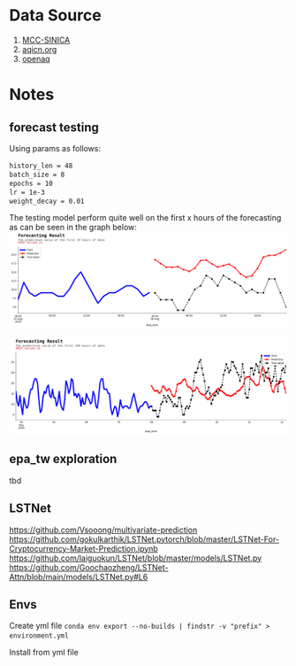 # Data Source
1. [MCC-SINICA](https://github.com/MCC-SINICA/Using-Satellite-Data-on-Remote-Transportation)
2. [aqicn.org](https://aqicn.org/historical#!city:indonesia/jakarta/us-consulate/south)
3. [openaq](https://openaq.org/developers/platform-overview/)

# Notes

## forecast testing

Using params as follows:
```
history_len = 48
batch_size = 8 
epochs = 10
lr = 1e-3
weight_decay = 0.01
```

The testing model perform quite well on the first x hours of the forecasting as can be seen in the graph below:
![Forecasting Result](notebooks\images\prediction_result_24_hour.png "Prediction of first 24 hour")

![Forecasting Result](notebooks\images\prediction_result_100_hour.png "Prediction of first 100 hour")

## epa_tw exploration

tbd

## LSTNet
https://github.com/Vsooong/multivariate-prediction
https://github.com/gokulkarthik/LSTNet.pytorch/blob/master/LSTNet-For-Cryptocurrency-Market-Prediction.ipynb
https://github.com/laiguokun/LSTNet/blob/master/models/LSTNet.py
https://github.com/Goochaozheng/LSTNet-Attn/blob/main/models/LSTNet.py#L6

## Envs
Create yml file
`conda env export --no-builds | findstr -v "prefix" > environment.yml`

Install from yml file
